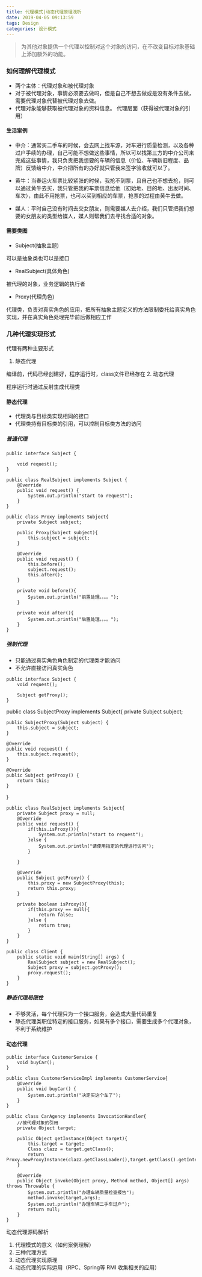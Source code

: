 ```yaml
---
title: 代理模式|动态代理原理浅析
date: 2019-04-05 09:13:59
tags: Design
categories: 设计模式
---
```


> 为其他对象提供一个代理以控制对这个对象的访问，在不改变目标对象基础上添加额外的功能。

### 如何理解代理模式

+ 两个主体：代理对象和被代理对象
+ 对于被代理对象，事情必须要去做吗，但是自己不想去做或是没有条件去做，需要代理对象代替被代理对象去做。
+ 代理对象能够获取被代理对象的资料信息。 代理层面（获得被代理对象的引用）

#### 生活案例
+ 中介：通常买二手车的时候，会去网上找车源，对车进行质量检测，以及各种过户手续的办理，自己可能不想做这些事情，所以可以找第三方的中介公司来完成这些事情，我只负责把我想要的车辆的信息（价位、车辆新旧程度、品牌）反馈给中介，中介把所有的办好就只管我来签字验收就可以了。

+ 黄牛：当春运火车票比较紧张的时候，我抢不到票，且自己也不想去抢，则可以通过黄牛去买，我只管把我的车票信息给他（初始地、目的地、出发时间、车次），由此不用抢票，也可以买到相应的车票，抢票的过程由黄牛去做。

+ 媒人：平时自己没有时间去交女朋友，则需要媒人去介绍，我们只管把我们想要的女朋友的类型给媒人，媒人则帮我们去寻找合适的对象。

#### 需要类图
+ Subject(抽象主题)

可以是抽象类也可以是接口

+ RealSubject(具体角色)

被代理的对象，业务逻辑的执行者

+ Proxy(代理角色)

代理类，负责对真实角色的应用，把所有抽象主题定义的方法限制委托给真实角色实现，并在真实角色处理完毕前后做相应工作

### 几种代理实现形式
代理有两种主要形式
1. 静态代理

编译前，代码已经创建好，程序运行时，class文件已经存在
2. 动态代理

程序运行时通过反射生成代理类

#### 静态代理
+ 代理类与目标类实现相同的接口
+ 代理类持有目标类的引用，可以控制目标类方法的访问

##### 普通代理
```
public interface Subject {

    void request();
}
```

```
public class RealSubject implements Subject {
    @Override
    public void request() {
        System.out.println("start to request");
    }
}
```
```
public class Proxy implements Subject{
    private Subject subject;

    public Proxy(Subject subject){
        this.subject = subject;
    }

    @Override
    public void request() {
        this.before();
        subject.request();
        this.after();
    }

    private void before(){
        System.out.println("前置处理。。。。");
    }

    private void after(){
        System.out.println("后置处理。。。。");
    }
}
```
##### 强制代理
+ 只能通过真实角色角色制定的代理类才能访问
+ 不允许直接访问真实角色

```
public interface Subject {
    void request();

    Subject getProxy();
}
```
public class SubjectProxy implements Subject{
    private Subject subject;

    public SubjectProxy(Subject subject) {
        this.subject = subject;
    }

    @Override
    public void request() {
        this.subject.request();
    }

    @Override
    public Subject getProxy() {
        return this;
    }
}
```
public class RealSubject implements Subject{
    private Subject proxy = null;
    @Override
    public void request() {
        if(this.isProxy()){
            System.out.println("start to request");
        }else {
            System.out.println("请使用指定的代理进行访问");
        }

    }

    @Override
    public Subject getProxy() {
        this.proxy = new SubjectProxy(this);
        return this.proxy;
    }

    private boolean isProxy(){
        if(this.proxy == null){
            return false;
        }else {
            return true;
        }
    }
}
```
```
public class Client {
    public static void main(String[] args) {
        RealSubject subject = new RealSubject();
        Subject proxy = subject.getProxy();
        proxy.request();
    }
}
```

##### 静态代理局限性
+ 不够灵活，每个代理只为一个接口服务，会造成大量代码重复
+ 静态代理类职位特定的接口服务，如果有多个接口，需要生成多个代理对象，不利于系统维护

#### 动态代理
```
public interface CustomerService {
    void buyCar();
}
```

```
public class CustomerServiceImpl implements CustomerService{
    @Override
    public void buyCar() {
        System.out.println("决定买这个车了");
    }
}
```

```
public class CarAgency implements InvocationHandler{
    //被代理对象的引用
    private Object target;

    public Object getInstance(Object target){
        this.target = target;
        Class clazz = target.getClass();
        return Proxy.newProxyInstance(clazz.getClassLoader(),target.getClass().getInterfaces(),this);
    }

    @Override
    public Object invoke(Object proxy, Method method, Object[] args) throws Throwable {
        System.out.println("办理车辆质量检查报告");
        method.invoke(target,args);
        System.out.println("办理车辆二手车过户");
        return null;
    }
}
```



动态代理源码解析





1. 代理模式的意义（如何案例理解）
2. 三种代理方式
3. 动态代理实现原理
4. 动态代理的实际运用（RPC、Spring等 RMI  收集相关的应用）


